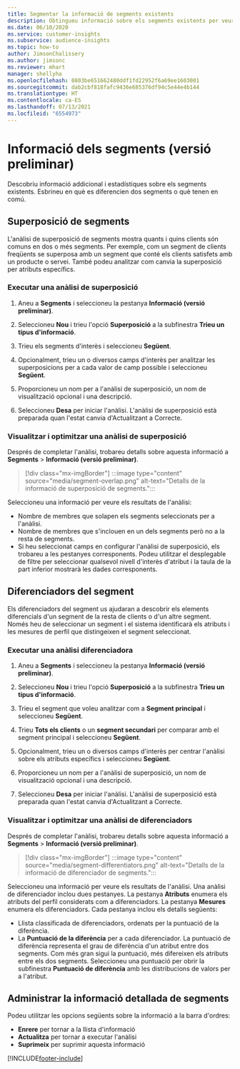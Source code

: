 ```yaml
---
title: Segmentar la informació de segments existents
description: Obtingueu informació sobre els segments existents per veure'n les diferències i els aspectes comuns.
ms.date: 06/10/2020
ms.service: customer-insights
ms.subservice: audience-insights
ms.topic: how-to
author: JimsonChalissery
ms.author: jimsonc
ms.reviewer: mhart
manager: shellyha
ms.openlocfilehash: 0803be651662480ddf1fd22952f6a69ee1603001
ms.sourcegitcommit: dab2cbf818fafc9436e685376df94c5e44e4b144
ms.translationtype: HT
ms.contentlocale: ca-ES
ms.lasthandoff: 07/13/2021
ms.locfileid: "6554973"
---
```

# <a name="segment-insights-preview"></a>Informació dels segments (versió preliminar)

Descobriu informació addicional i estadístiques sobre els segments existents. Esbrineu en què es diferencien dos segments o què tenen en comú.

## <a name="segment-overlap"></a>Superposició de segments

L'anàlisi de superposició de segments mostra quants i quins clients són comuns en dos o més segments. Per exemple, com un segment de clients freqüents se superposa amb un segment que conté els clients satisfets amb un producte o servei.
També podeu analitzar com canvia la superposició per atributs específics.

### <a name="run-an-overlap-analysis"></a>Executar una anàlisi de superposició

1. Aneu a **Segments** i seleccioneu la pestanya **Informació (versió preliminar)**.

1. Seleccioneu **Nou** i trieu l'opció **Superposició** a la subfinestra **Trieu un tipus d'informació**.

1. Trieu els segments d'interès i seleccioneu **Següent**.

1. Opcionalment, trieu un o diversos camps d'interès per analitzar les superposicions per a cada valor de camp possible i seleccioneu **Següent**.

1. Proporcioneu un nom per a l'anàlisi de superposició, un nom de visualització opcional i una descripció.

1. Seleccioneu **Desa** per iniciar l'anàlisi. L'anàlisi de superposició està preparada quan l'estat canvia d'Actualitzant a Correcte.

### <a name="view-and-optimize-an-overlap-analysis"></a>Visualitzar i optimitzar una anàlisi de superposició

Després de completar l'anàlisi, trobareu detalls sobre aquesta informació a **Segments** > **Informació (versió preliminar)**.

> [!div class="mx-imgBorder"]
> :::image type="content" source="media/segment-overlap.png" alt-text="Detalls de la informació de superposició de segments.":::

Seleccioneu una informació per veure els resultats de l'anàlisi:

- Nombre de membres que solapen els segments seleccionats per a l'anàlisi.
- Nombre de membres que s'inclouen en un dels segments però no a la resta de segments.
- Si heu seleccionat camps en configurar l'anàlisi de superposició, els trobareu a les pestanyes corresponents. Podeu utilitzar el desplegable de filtre per seleccionar qualsevol nivell d'interès d'atribut i la taula de la part inferior mostrarà les dades corresponents.

## <a name="segment-differentiators"></a>Diferenciadors del segment

Els diferenciadors del segment us ajudaran a descobrir els elements diferencials d'un segment de la resta de clients o d'un altre segment. Només heu de seleccionar un segment i el sistema identificarà els atributs i les mesures de perfil que distingeixen el segment seleccionat.

### <a name="run-a-differentiator-analysis"></a>Executar una anàlisi diferenciadora

1. Aneu a **Segments** i seleccioneu la pestanya **Informació (versió preliminar)**.

1. Seleccioneu **Nou** i trieu l'opció **Superposició** a la subfinestra **Trieu un tipus d'informació**.

1. Trieu el segment que voleu analitzar com a **Segment principal** i seleccioneu **Següent**.

1. Trieu **Tots els clients** o un **segment secundari** per comparar amb el segment principal i seleccioneu **Següent**.

1. Opcionalment, trieu un o diversos camps d'interès per centrar l'anàlisi sobre els atributs específics i seleccioneu **Següent**.

1. Proporcioneu un nom per a l'anàlisi de superposició, un nom de visualització opcional i una descripció.

1. Seleccioneu **Desa** per iniciar l'anàlisi. L'anàlisi de superposició està preparada quan l'estat canvia d'Actualitzant a Correcte.

### <a name="view-and-optimize-a-differentiators-analysis"></a>Visualitzar i optimitzar una anàlisi de diferenciadors

Després de completar l'anàlisi, trobareu detalls sobre aquesta informació a **Segments** > **Informació (versió preliminar)**.

> [!div class="mx-imgBorder"]
> :::image type="content" source="media/segment-differentiators.png" alt-text="Detalls de la informació de diferenciador de segments.":::

Seleccioneu una informació per veure els resultats de l'anàlisi. Una anàlisi de diferenciador inclou dues pestanyes. La pestanya **Atributs** enumera els atributs del perfil considerats com a diferenciadors. La pestanya **Mesures** enumera els diferenciadors. Cada pestanya inclou els detalls següents:

- Llista classificada de diferenciadors, ordenats per la puntuació de la diferència.
- La **Puntuació de la diferència** per a cada diferenciador. La puntuació de diferència representa el grau de diferència d'un atribut entre dos segments. Com més gran sigui la puntuació, més difereixen els atributs entre els dos segments. Seleccioneu una puntuació per obrir la subfinestra **Puntuació de diferència** amb les distribucions de valors per a l'atribut.

## <a name="manage-segment-insights"></a>Administrar la informació detallada de segments

Podeu utilitzar les opcions següents sobre la informació a la barra d'ordres:

- **Enrere** per tornar a la llista d'informació
- **Actualitza** per tornar a executar l'anàlisi
- **Suprimeix** per suprimir aquesta informació


[!INCLUDE[footer-include](../includes/footer-banner.md)]